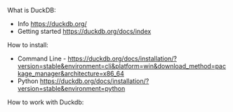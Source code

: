 What is DuckDB:
 - Info https://duckdb.org/
 - Getting started https://duckdb.org/docs/index 

How to install:
 - Command Line - https://duckdb.org/docs/installation/?version=stable&environment=cli&platform=win&download_method=package_manager&architecture=x86_64
 - Python https://duckdb.org/docs/installation/?version=stable&environment=python

How to work with Duckdb:


